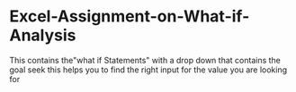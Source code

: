 # Excel-Assignment-on-What-if-Analysis
This contains the"what if Statements" with a drop down that contains the goal seek this helps you to find the right input for the value you are looking for

